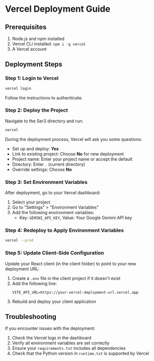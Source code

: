 # Vercel Deployment Guide

## Prerequisites

1. Node.js and npm installed
2. Vercel CLI installed: `npm i -g vercel`
3. A Vercel account

## Deployment Steps

### Step 1: Login to Vercel

```bash
vercel login
```

Follow the instructions to authenticate.

### Step 2: Deploy the Project

Navigate to the Ser3 directory and run:

```bash
vercel
```

During the deployment process, Vercel will ask you some questions:

- Set up and deploy: **Yes**
- Link to existing project: Choose **No** for new deployment
- Project name: Enter your project name or accept the default
- Directory: Enter `.` (current directory)
- Override settings: Choose **No**

### Step 3: Set Environment Variables

After deployment, go to your Vercel dashboard:

1. Select your project
2. Go to "Settings" > "Environment Variables"
3. Add the following environment variables:
   - Key: `GEMINI_API_KEY`, Value: Your Google Gemini API key

### Step 4: Redeploy to Apply Environment Variables

```bash
vercel --prod
```

### Step 5: Update Client-Side Configuration

Update your React client (in the client folder) to point to your new deployment URL:

1. Create a `.env` file in the client project if it doesn't exist
2. Add the following line:
   ```
   VITE_API_URL=https://your-vercel-deployment-url.vercel.app
   ```
3. Rebuild and deploy your client application

## Troubleshooting

If you encounter issues with the deployment:

1. Check the Vercel logs in the dashboard
2. Verify all environment variables are set correctly
3. Ensure your `requirements.txt` includes all dependencies
4. Check that the Python version in `runtime.txt` is supported by Vercel
